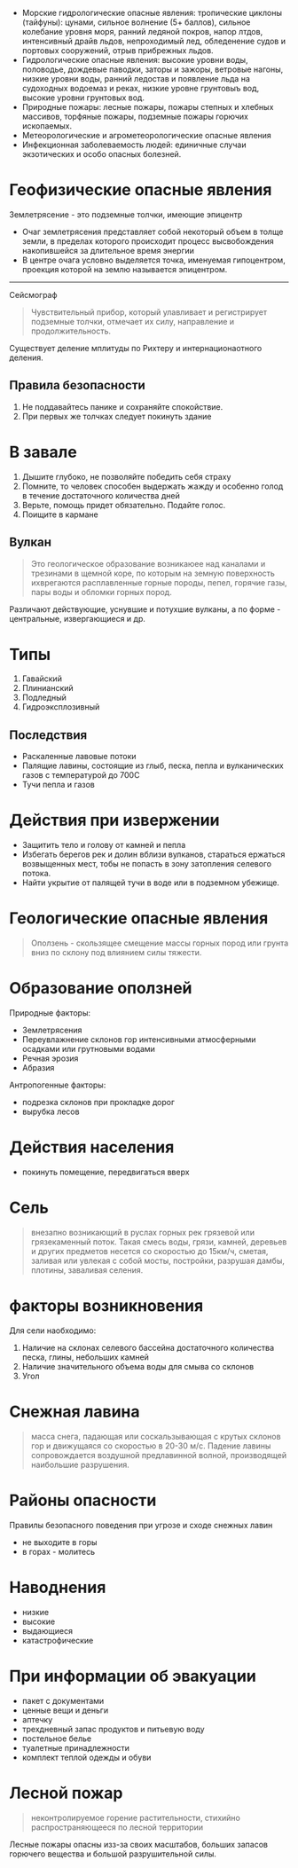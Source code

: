 - Морские гидрологические опасные явления: тропические циклоны (тайфуны): цунами, сильное волнение (5+ баллов), сильное колебание уровня моря, ранний ледяной покров, напор лтдов, интенсивный драйв льдов, непроходимый лед, обледенение судов и портовых сооружений, отрыв прибрежных льдов.
- Гидрологические опасные явления: высокие уровни воды, половодье, дождевые паводки, заторы и зажоры, ветровые нагоны, низкие уровни воды, ранний ледостав и появление льда на судоходных водоемаз и реках, низкие уровне грунтовыъ  вод, высокие уровни грунтовых вод.
- Природные пожары: лесные пожары, пожары степных и хлебных массивов, торфяные пожары, подземные пожары горючих ископаемых.
- Метеорологические и агрометеорологические опасные явления
- Инфекционная заболеваемость людей: единичные случаи экзотических и особо опасных болезней.

# Геофизические опасные явления
Землетрясение - это подземные толчки, имеющие эпицентр

- Очаг землетрясения представляет собой некоторый объем в толще земли, в пределах которого происходит процесс высвобождения накопившейся за длительное время энергии
- В центре очага условно выделяется точка, именуемая гипоцентром, проекция которой на землю называется эпицентром.

---
Сейсмограф
> Чувствительный прибор, который улавливает и регистрирует подземные толчки, отмечает их силу, направление и продолжительность.

Существует деление мплитуды по Рихтеру и интернационаотного деления.

## Правила безопасности
1. Не поддавайтесь панике и сохраняйте спокойствие.
2. При первых же толчках следует покинуть здание 

# В завале
1. Дышите глубоко, не позволяйте победить себя страху 
2. Помните, то человек способен выдержать жажду и особенно голод в течение достаточного количества дней
3. Верьте, помощь придет обязательно. Подайте голос.
4. Поищите в кармане

## Вулкан
> Это геологическое образование возникаюее над каналами и трезинами в щемной коре, по которым на земную поверхность ихврегаются расплавленные горные породы, пепел, горячие газы, пары воды и обломки горных пород.

Различают действующие, уснувшие и потухшие вулканы, а по форме - центральные, извергающиеся и др.

# Типы
1. Гавайский
2. Плинианский
3. Подледный
4. Гидроэксплозивный 

## Последствия
- Раскаленные лавовые потоки
- Палящие лавины, состоящие из глыб, песка, пепла и вулканических газов с температурой до 700С
- Тучи пепла и газов

# Действия при извержении
- Защитить тело и голову от камней и пепла
- Избегать берегов рек и долин вблизи вулканов, стараться ержаться возвыщенных мест, тобы не попасть в зону затопления селевого потока.
- Найти укрытие от палящей тучи в воде или в подземном убежище.

# Геологические опасные явления
> Оползень - скользящее смещение массы горных пород или грунта вниз по склону под влиянием силы тяжести.

# Образование оползней
Природные факторы:
- Землетрясения
- Переувлажнение склонов гор интенсивными атмосферными осадками или грутновыми водами
- Речная эрозия
- Абразия

Антропогенные факторы:
- подрезка склонов при прокладке дорог
- вырубка лесов

# Действия населения
- покинуть помещение, передвигаться вверх

# Сель
> внезапно возникающий в руслах горных рек грязевой или грязекаменный поток. Такая смесь воды, грязи, камней, деревьев и других предметов несется со скоростью до 15км/ч, сметая, заливая или увлекая с собой мосты, постройки, разрушая дамбы, плотины, заваливая селения.

# факторы возникновения
Для сели наобходимо:
1. Наличие на склонах селевого бассейна достаточного количества песка, глины, небольших камней
2. Наличие значительного объема воды для смыва со склонов
3. Угол

# Снежная лавина
> масса снега, падающая или соскальзывающая с крутых склонов гор и движущаяся со скоростью в 20-30 м/с. Падение лавины сопровождается воздушной предлавинной волной, производящей наибольшие разрушения.

# Районы опасности
Правилы безопасного поведения при угрозе и сходе снежных лавин
- не выходите в горы
- в горах - молитесь

# Наводнения
- низкие
- высокие
- выдающиеся
- катастрофические

# При информации об эвакуации
- пакет с документами
- ценные вещи и деньги
- аптечку
- трехдневный запас продуктов и питьевую воду
- постельное белье
- туалетные принадлежности
- комплект теплой одежды и обуви

# Лесной пожар
> неконтролируемое горение растительности, стихийно распространяющееся по лесной территории

Лесные пожары опасны изз-за своих масштабов, больших запасов горючего вещества и большой разрушительной силы.